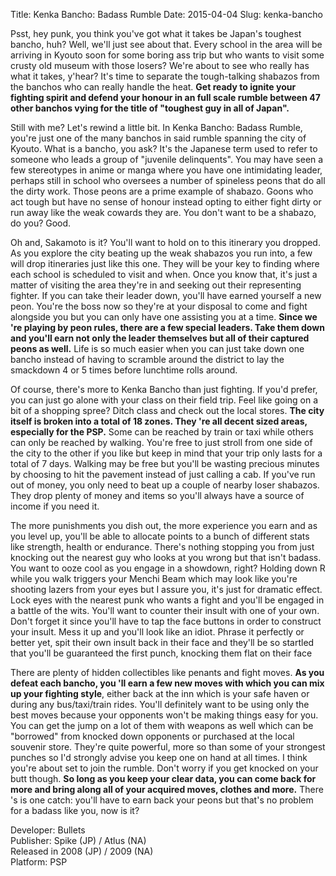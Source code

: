 Title: Kenka Bancho: Badass Rumble
Date: 2015-04-04
Slug: kenka-bancho

Psst, hey punk, you think you've got what it takes be Japan's toughest bancho,
huh? Well, we'll just see about that. Every school in the area will be
arriving in Kyouto soon for some boring ass trip but who wants to visit some
crusty old museum with those losers? We're about to see who really has what it
takes, y'hear? It's time to separate the tough-talking shabazos from the
banchos who can really handle the heat. **Get ready to ignite your fighting
spirit and defend your honour in an full scale rumble between 47 other banchos
vying for the title of "toughest guy in all of Japan".**  
  
Still with me? Let's rewind a little bit. In Kenka Bancho: Badass Rumble,
you're just one of the many banchos in said rumble spanning the city of
Kyouto. What is a bancho, you ask? It's the Japanese term used to refer to
someone who leads a group of "juvenile delinquents". You may have seen a few
stereotypes in anime or manga where you have one intimidating leader, perhaps
still in school who oversees a number of spineless peons that do all the dirty
work. Those peons are a prime example of shabazo. Goons who act tough but have
no sense of honour instead opting to either fight dirty or run away like the
weak cowards they are. You don't want to be a shabazo, do you? Good.  
  
Oh and, Sakamoto is it? You'll want to hold on to this itinerary you dropped.
As you explore the city beating up the weak shabazos you run into, a few will
drop itineraries just like this one. They will be your key to finding where
each school is scheduled to visit and when. Once you know that, it's just a
matter of visiting the area they're in and seeking out their representing
fighter. If you can take their leader down, you'll have earned yourself a new
peon. You're the boss now so they're at your disposal to come and fight
alongside you but you can only have one assisting you at a time. **Since we
're playing by peon rules, there are a few special leaders. Take them down and
you'll earn not only the leader themselves but all of their captured peons as
well.** Life is so much easier when you can just take down one bancho instead
of having to scramble around the district to lay the smackdown 4 or 5 times
before lunchtime rolls around.  
  
Of course, there's more to Kenka Bancho than just fighting. If you'd prefer,
you can just go alone with your class on their field trip. Feel like going on
a bit of a shopping spree? Ditch class and check out the local stores. **The
city itself is broken into a total of 18 zones. They 're all decent sized
areas, especially for the PSP.** Some can be reached by train or taxi while
others can only be reached by walking. You're free to just stroll from one
side of the city to the other if you like but keep in mind that your trip only
lasts for a total of 7 days. Walking may be free but you'll be wasting
precious minutes by choosing to hit the pavement instead of just calling a
cab. If you've run out of money, you only need to beat up a couple of nearby
loser shabazos. They drop plenty of money and items so you'll always have a
source of income if you need it.  
  
The more punishments you dish out, the more experience you earn and as you
level up, you'll be able to allocate points to a bunch of different stats like
strength, health or endurance. There's nothing stopping you from just knocking
out the nearest guy who looks at you wrong but that isn't badass. You want to
ooze cool as you engage in a showdown, right? Holding down R while you walk
triggers your Menchi Beam which may look like you're shooting lazers from your
eyes but I assure you, it's just for dramatic effect. Lock eyes with the
nearest punk who wants a fight and you'll be engaged in a battle of the wits.
You'll want to counter their insult with one of your own. Don't forget it
since you'll have to tap the face buttons in order to construct your insult.
Mess it up and you'll look like an idiot. Phrase it perfectly or better yet,
spit their own insult back in their face and they'll be so startled that
you'll be guaranteed the first punch, knocking them flat on their face  
  
There are plenty of hidden collectibles like penants and fight moves. **As you
defeat each bancho, you 'll earn a few new moves with which you can mix up
your fighting style**, either back at the inn which is your safe haven or
during any bus/taxi/train rides. You'll definitely want to be using only the
best moves because your opponents won't be making things easy for you. You can
get the jump on a lot of them with weapons as well which can be "borrowed"
from knocked down opponents or purchased at the local souvenir store. They're
quite powerful, more so than some of your strongest punches so I'd strongly
advise you keep one on hand at all times. I think you're about set to join the
rumble. Don't worry if you get knocked on your butt though. **So long as you
keep your clear data, you can come back for more and bring along all of your
acquired moves, clothes and more.** There 's is one catch: you'll have to earn
back your peons but that's no problem for a badass like you, now is it?  
  
Developer: Bullets  
Publisher: Spike (JP) / Atlus (NA)  
Released in 2008 (JP) / 2009 (NA)  
Platform: PSP

